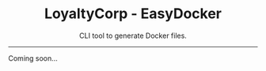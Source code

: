 <div align="center">
    <h1>LoyaltyCorp - EasyDocker</h1>
    <p>CLI tool to generate Docker files.</p>
</div>

---

Coming soon...
